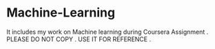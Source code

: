# Machine-Learning
It includes my work on Machine learning during Coursera Assignment .
PLEASE DO NOT COPY . USE IT FOR REFERENCE .

